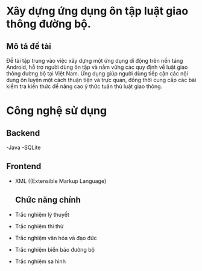 # Xây dựng ứng dụng ôn tập luật giao thông đường bộ.
## Mô tả đề tài 
Đề tài tập trung vào việc xây dựng một ứng dụng di động trên nền tảng Android, hỗ trợ người dùng ôn tập và nắm vững các quy định về luật giao thông đường bộ tại Việt Nam. Ứng dụng giúp người dùng tiếp cận các nội dung ôn luyện một cách thuận tiện và trực quan, đồng thời cung cấp các bài kiểm tra kiến thức để nâng cao ý thức tuân thủ luật giao thông. 
# Công nghệ sử dụng
## Backend 
-Java
-SQLite
## Frontend
- XML ((Extensible Markup Language)

  ## Chức năng chính
- Trắc nghiệm lý thuyết
- Trắc nghiệm thi thử
- Trắc nghiệm văn hóa và đạo đức
- Trắc nghiệm biển báo đường bộ
- Trắc nghiệm sa hình
